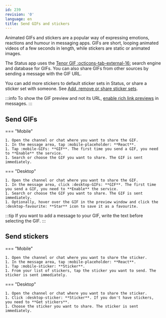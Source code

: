```yaml
---
id: 239
revision: '0'
language: en
title: Send GIFs and stickers
---
```


Animated GIFs and stickers are a popular way of expressing emotions, reactions and humour in messaging apps. GIFs are short, looping animated videos of a few seconds in length, while stickers are static or animated images.

The Status app uses the [Tenor GIF :octicons-tab-external-16:](https://tenor.com/) search engine and database for GIFs. You can also share GIFs from other sources by sending a message with the GIF URL.

You can add more stickers to default sticker sets in Status, or share a sticker set with someone. See [Add, remove or share sticker sets](./add-remove-or-share-sticker-sets.md).

:::info
To show the GIF preview and not its URL, [enable rich link previews](../your-profile-and-preferences/enable-rich-link-previews-in-messages.md) in messages.
:::

## Send GIFs

=== "Mobile"

    1. Open the channel or chat where you want to share the GIF.
    1. In the message area, tap :mobile-placeholder: **React**.
    1. Tap :mobile-GIFs: **GIF**. The first time you send a GIF, you need to **Enable** the service.
    1. Search or choose the GIF you want to share. The GIF is sent immediately.

=== "Desktop"

    1. Open the channel or chat where you want to share the GIF.
    1. In the message area, click :desktop-GIFs: **GIF**. The first time you send a GIF, you need to **Enable** the service.
    1. Search or choose the GIF you want to share. The GIF is sent immediately.
    1. Optionally, hover over the GIF in the preview window and click the :desktop-favourite: **Star** icon to save it as a favourite.

:::tip
If you want to add a message to your GIF, write the text before selecting the GIF.
:::

## Send stickers

=== "Mobile"

    1. Open the channel or chat where you want to share the sticker.
    1. In the message area, tap :mobile-placeholder: **React**.
    1. Tap :mobile-sticker: **Sticker**.
    1. From your list of stickers, tap the sticker you want to send. The sticker is sent immediately.

=== "Desktop"

    1. Open the channel or chat where you want to share the sticker.
    1. Click :desktop-sticker: **Sticker**. If you don't have stickers, you need to **Get stickers**.
    1. Choose the sticker you want to share. The sticker is sent immediately.
